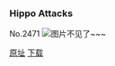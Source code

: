 ### Hippo Attacks
No.2471
![图片不见了~~~](https://imgs.xkcd.com/comics/hippo_attacks.png)

[原址](https://xkcd.com//2471) [下载](https://imgs.xkcd.com/comics/hippo_attacks.png)

